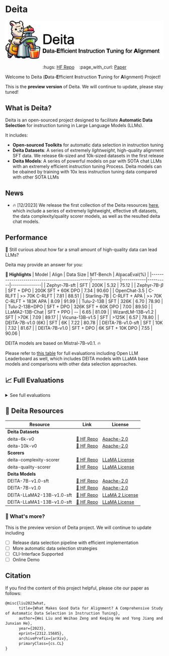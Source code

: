 # Deita

<p align="center">
  <img src="./assets/logo-final.png" width="600">
</p>

<p align="center">
  :hugs: <a href="https://huggingface.co/collections/hkust-nlp/deita-6569c198c174808d94cf5bd4">HF Repo</a>&nbsp;&nbsp;&nbsp;
  :page_with_curl: <a href="https://arxiv.org/abs/2312.15685">Paper</a>
</p>

Welcome to Deita (**D**ata-**E**fficient **I**nstruction **T**uning for **A**lignment) Project! 

This is the **preview version** of Deita. We will continue to update, please stay tuned!


## What is Deita?
Deita is an open-sourced project designed to facilitate **Automatic Data Selection** for instruction tuning in Large Language Models (LLMs).

It includes:
- **Open-sourced Toolkits** for automatic data selection in instruction tuning
- **Deita Datasets**: A series of extremely *lightweight*, high-quality alignment SFT data. We release 6k-sized and 10k-sized datasets in the first release
- **Deita Models**: A series of powerful models on par with SOTA chat LLMs with an extremely efficient instruction tuning Process. Deita models can be obained by training with 10x less instruction tuning data compared with other SOTA LLMs

## News

- :fire: [12/2023] We release the first collection of the Deita resources [here](https://huggingface.co/collections/hkust-nlp/deita-6569c198c174808d94cf5bd4), which include a series of extremely lightweight, effective sft datasets, the data complexity/quality scorer models, as well as the resulted deita chat models. 

## Performance
:bell: Still curious about how far a small amount of high-quality data can lead LLMs? 

Deita may provide an answer for you:

**🔦 Highlights**
| Model                                          | Align        | Data Size  | MT-Bench | AlpacaEval(%) |
|------------------------------------------------|--------------|------------|----------|---------------|
| Zephyr-7B-sft                                  | SFT          | 200K       | 5.32     | 75.12         |
| $\text{Zephyr-7B-}\beta$                      | SFT + DPO    | 200K SFT + 60K DPO | 7.34     | 90.60         |
| OpenChat-3.5                                   | C-RLFT | >> 70K C-RLFT | 7.81     | 88.51         |
| Starling-7B                                    | C-RLFT + APA | >> 70K C-RLFT + 183K APA | 8.09     | 91.99         |
| Tulu-2-13B                                     | SFT          | 326K       | 6.70     | 78.90         |
| Tulu-2-13B+DPO                                 | SFT + DPO    | 326K SFT + 60K DPO | 7.00     | 89.50         |
| LLaMA2-13B-Chat                                | SFT + PPO    | --         | 6.65     | 81.09         |
| WizardLM-13B-v1.2                              | SFT          | >70K       | 7.09     | 89.17         |
| Vicuna-13B-v1.5                                | SFT          | >125K      | 6.57    | 78.80         |
| DEITA-7B-v1.0 (6K)          | SFT          | 6K       |   7.22   |    80.78      |
| DEITA-7B-v1.0-sft            | SFT          | 10K        | 7.32     | 81.67         |
| DEITA-7B-v1.0 | SFT + DPO    | 6K SFT + 10K DPO | 7.55     | 90.06         |

DEITA models are based on Mistral-7B-v0.1. :fire: 

Please refer to [this table](#chart\_with\_upwards\_trend-full-evaluations) for full evaluations including Open LLM Leaderboard as well, which includes DEITA models with LLaMA base models and comparisons with other data selection approaches.



## :chart_with_upwards_trend: Full Evaluations

<details>
  <summary>See full evaluations</summary>

| Model                                          | Align     | Data Size  | MT-Bench | AlpacaEval(%) | OpenLLM (Avg.) |
|------------------------------------------------|-----------|------------|----------|---------------|----------------|
| **Proprietary Models**                         |           |            |          |               |                |
| GPT-4-Turbo                                    | ?         | --         | 9.32     | 97.70         | --             |
| GPT-4                                          | SFT + PPO | --         | 8.99     | 95.03         | --             |
| Claude-2                                       | SFT + PPO | --         | 8.06     | 91.36         | --             |
| GPT-3.5-turbo                                  | SFT + PPO | --         | 7.94     | 89.37         | --             |
| **Open-sourced Models based on LLaMA-1-13B**   |           |            |          |               |                |
| LIMA                                           | SFT       | 1K SFT        | 4.29     | 41.98         | 59.82          |
| WizardLM-13B                                   | SFT       | 70K SFT       | 6.35     | 75.31         | 58.96          |
| Vicuna-13B-v1.3                                | SFT       | 125K SFT      | 6.39     | 82.11         | 60.01          |
| Random                                         | SFT       | 10K SFT       | 6.03     | 71.52         | 60.14          |
| DEITA-LLaMA1-13B-v1.0-sft                           | SFT       | 10K SFT       | 6.60     | 78.01         | 64.27          |
| **Open-sourced Models based on LLaMA-2-13B**   |           |            |          |               |                |
| Tulu-2-13B                                     | SFT       | 326K SFT      | 6.70     | 78.90         | --             |
| Tulu-2-13B+DPO                                 | SFT + DPO | 326K SFT + 60K DPO | 7.00     | 89.50         | --             |
| LLaMA2-13B-Chat                                | SFT + PPO | --         | 6.65     | 81.09         | --             |
| WizardLM-13B-v1.2                              | SFT          | >70K SFT      | 7.09     | 89.17         | --             |
| Vicuna-13B-v1.5                                | SFT       | 125K SFT      | 6.57     | 78.80         | 61.63          |
| Random                                         | SFT       | 10K SFT       | 5.78     | 65.19         | 61.32          |
| DEITA-LLaMA2-13B-v1.0-sft                           | SFT       | 10K SFT       | 6.79     | 81.09         | 62.71          |
| **Open-sourced Models based on Mistral-7B**    |           |            |          |               |                |
| Mistral-7B-Instruct-v0.1                       | --        | --         | 6.84     | 69.65         | 60.45          |
| Zephyr-7B-sft                                  | SFT       | 200K SFT      | 5.32     | 75.12         | 60.93          |
| $\text{Zephyr-7B-}\beta$                       | SFT + DPO | 200K SFT + 60K DPO | 7.34     | 90.60         | 66.36          |
| OpenChat-3.5                                   | C-RLFT | >> 70K C-RLFT | 7.81     | 88.51         | --           |
| Starling-7B                                    | C-RLFT + APA | >>70K C-RLFT + 183K APA | 8.09     | 91.99         | --            |
| Random                                         | SFT       | 10K SFT       | 5.89     | 56.90         | 61.72          |
| DEITA-7B-v1.0-sft (6K)                           | SFT       | 6K SFT       | 7.22     | 80.78         | 64.94          |
| DEITA-7B-v1.0-sft (10K)                  | SFT       | 10K SFT       | 7.32     | 81.67         | 64.00          |
| DEITA-7B-v1.0             | SFT + DPO | 6K SFT + 10K DPO   | 7.55     | 90.06         | 69.86          |


</details>

## :rocket: Deita Resources

| Resource                                       | Link     | License  |
|------------------------------------------------|-----------|------------|
| **Deita Datasets**                                   |           |            |
| deita-6k-v0                                    | [:hugs: HF Repo](https://huggingface.co/datasets/hkust-nlp/deita-6k-v0)          | [Apache-2.0](https://www.apache.org/licenses/LICENSE-2.0) |
| deita-10k-v0                                    | [:hugs: HF Repo](https://huggingface.co/datasets/hkust-nlp/deita-10k-v0)          | [Apache-2.0](https://www.apache.org/licenses/LICENSE-2.0) |
| **Scorers**                                   |           |             |
|  deita-complexity-scorer                      | [:hugs: HF Repo](https://huggingface.co/hkust-nlp/deita-complexity-scorer)          | [LLaMA License](https://ai.meta.com/resources/models-and-libraries/llama-downloads/)|
|  deita-quality-scorer               | [:hugs: HF Repo](https://huggingface.co/hkust-nlp/deita-quality-scorer)          | [LLaMA License](https://ai.meta.com/resources/models-and-libraries/llama-downloads/)|
| **Deita Models**                                   |           |             |
| DEITA-7B-v1.0-sft                | [:hugs: HF Repo](https://huggingface.co/hkust-nlp/deita-7b-v1.0-sft)           | [Apache-2.0](https://www.apache.org/licenses/LICENSE-2.0)             |
| DEITA-7B-v1.0                | [:hugs: HF Repo](https://huggingface.co/hkust-nlp/deita-7B-v1.0)           | [Apache-2.0](https://www.apache.org/licenses/LICENSE-2.0)             |
| DEITA-LLaMA2-13B-v1.0-sft         | [:hugs: HF Repo](https://huggingface.co/hkust-nlp/deita-llama2-13b-v1.0-sft)           |  [LLaMA 2 License](https://ai.meta.com/resources/models-and-libraries/llama-downloads/)           |
| DEITA-LLaMA1-13B-v1.0-sft          | [:hugs: HF Repo](https://huggingface.co/hkust-nlp/deita-llama1-13b-v1.0-sft)          |  [LLaMA License](https://ai.meta.com/resources/models-and-libraries/llama-downloads/)           |




### :muscle: What's more?

This is the preview version of Deita project. We will continue to update including

- [ ] Release data selection pipeline with efficient implementation
- [ ] More automatic data selection strategies
- [ ] CLI-Interface Supported
- [ ] Online Demo

## Citation
If you find the content of this project helpful, please cite our paper as follows:

```
@misc{liu2023what,
      title={What Makes Good Data for Alignment? A Comprehensive Study of Automatic Data Selection in Instruction Tuning}, 
      author={Wei Liu and Weihao Zeng and Keqing He and Yong Jiang and Junxian He},
      year={2023},
      eprint={2312.15685},
      archivePrefix={arXiv},
      primaryClass={cs.CL}
}
```
